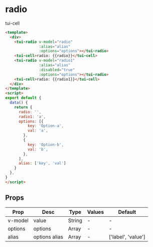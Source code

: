 # radio

tui-cell

```html
<template>
  <div>
    <tui-radio v-model="radio"
               :alias="alias"
               :options="options"></tui-radio>
    <tui-cell>radio: {{radio}}</tui-cell>
    <tui-radio v-model="radio1"
               :alias="alias"
               :disabled="true"
               :options="options"></tui-radio>
    <tui-cell>radio: {{radio1}}</tui-cell>
  </div>
</template>
<script>
export default {
  data() {
    return {
      radio: '',
      radio1: 'a',
      options: [{
          key: 'Option-a',
          val: 'a',
        },
        {
          key: 'Option-b',
          val: 'b',
        },
      ],
      alias: ['key', 'val']
    }
  },
}
</script>
```

## Props

| Prop  | Desc       | Type     | Values  | Default  |
| ---------- | ------------- | ------- | ----------- | ------ |
| v-model    | value | String | -  | - |
| options    | options | Array | -  | - |
| alias      | options alias | Array | -  | ['label', 'value'] |